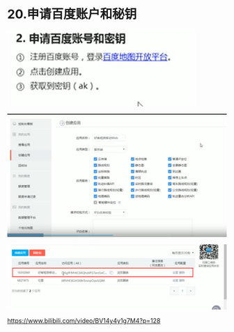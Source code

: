 # 20.申请百度账户和秘钥

![1630255770624](../../../.vuepress/public/images/1630255770624.png)



![1630255882210](../../../.vuepress/public/images/1630255882210.png)



![1630255966472](../../../.vuepress/public/images/1630255966472.png)



https://www.bilibili.com/video/BV14y4y1g7M4?p=128









































